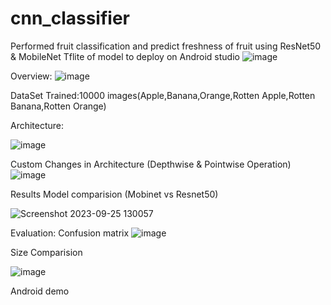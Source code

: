 # cnn_classifier

Performed fruit classification and predict freshness of fruit using ResNet50 & MobileNet
Tflite of model to deploy on Android studio
![image](https://github.com/shivamrpsingh/cnn_classifier/assets/56008163/e49179fb-87e1-4cde-a98d-ee44d2ecf8ad)

Overview:
![image](https://github.com/shivamrpsingh/cnn_classifier/assets/56008163/2b7ff6f6-49ab-44c0-be36-40b7088e9f00)

DataSet
Trained:10000 images(Apple,Banana,Orange,Rotten Apple,Rotten Banana,Rotten Orange)


Architecture:

![image](https://github.com/shivamrpsingh/cnn_classifier/assets/56008163/d48e865e-baa0-4fcc-bf67-6d21e497561b)

Custom Changes in Architecture (Depthwise & Pointwise Operation)
![image](https://github.com/shivamrpsingh/cnn_classifier/assets/56008163/abc09ab9-2907-4a71-bdcf-fcfb117b859e)


Results Model comparision (Mobinet vs Resnet50)

![Screenshot 2023-09-25 130057](https://github.com/shivamrpsingh/cnn_classifier/assets/56008163/1947b191-2b03-4827-be9d-c70bac63c88b)

Evaluation:
Confusion matrix
![image](https://github.com/shivamrpsingh/cnn_classifier/assets/56008163/fa56b8bc-bc50-4c98-949f-8bb57306578e)


Size Comparision

![image](https://github.com/shivamrpsingh/cnn_classifier/assets/56008163/c165cb40-031d-4b2b-a2bd-357c2f3a3134)

Android demo















